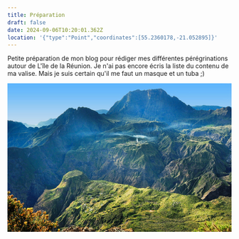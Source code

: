 ```yaml
---
title: Préparation
draft: false
date: 2024-09-06T10:20:01.362Z
location: '{"type":"Point","coordinates":[55.2360178,-21.052895]}'
---
```

Petite préparation de mon blog pour rédiger mes différentes pérégrinations autour de L'île de la Réunion. Je n'ai pas encore écris la liste du contenu de ma valise. Mais je suis certain qu'il me faut un masque et un tuba ;)

![Photo du Cirque de Mafate - Ile de la Réunion - Océan Indien](/img/preparation.jpg "Copyright photo Patrick Asherman ")
